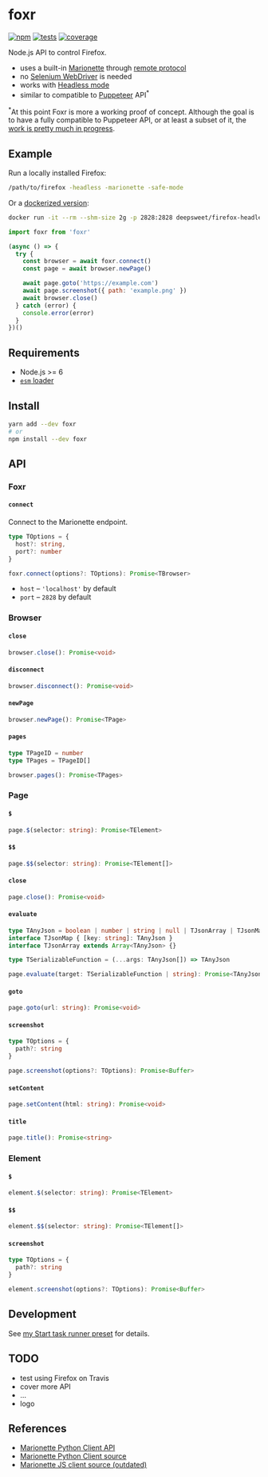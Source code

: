# foxr

[![npm](https://img.shields.io/npm/v/foxr.svg?style=flat-square)](https://www.npmjs.com/package/foxr) [![tests](https://img.shields.io/travis/deepsweet/foxr/master.svg?label=tests&style=flat-square)](https://travis-ci.org/deepsweet/foxr) [![coverage](https://img.shields.io/codecov/c/github/deepsweet/foxr.svg?style=flat-square)](https://codecov.io/github/deepsweet/foxr)

Node.js API to control Firefox.

* uses a built-in [Marionette](https://vakila.github.io/blog/marionette-act-i-automation/) through [remote protocol](https://firefox-source-docs.mozilla.org/testing/marionette/marionette/index.html)
* no [Selenium WebDriver](https://github.com/SeleniumHQ/selenium/wiki/FirefoxDriver) is needed
* works with [Headless mode](https://developer.mozilla.org/en-US/docs/Mozilla/Firefox/Headless_mode)
* similar to compatible to [Puppeteer](https://github.com/GoogleChrome/puppeteer) API<sup>*</sup>

<sup>*</sup>At this point Foxr is more a working proof of concept. Although the goal is to have a fully compatible to Puppeteer API, or at least a subset of it, the [work is pretty much in progress](https://github.com/deepsweet/foxr/issues?q=is%3Aissue+is%3Aopen+sort%3Aupdated-desc+label%3Aenhancement).

## Example

Run a locally installed Firefox:

```sh
/path/to/firefox -headless -marionette -safe-mode
```

Or a [dockerized version](https://github.com/deepsweet/firefox-headless-remote):

```sh
docker run -it --rm --shm-size 2g -p 2828:2828 deepsweet/firefox-headless-remote:61
```

```js
import foxr from 'foxr'

(async () => {
  try {
    const browser = await foxr.connect()
    const page = await browser.newPage()

    await page.goto('https://example.com')
    await page.screenshot({ path: 'example.png' })
    await browser.close()
  } catch (error) {
    console.error(error)
  }
})()
```

## Requirements

* Node.js >= 6
* [`esm` loader](https://github.com/standard-things/esm)

## Install

```sh
yarn add --dev foxr
# or
npm install --dev foxr
```

## API

### Foxr

#### `connect`

Connect to the Marionette endpoint.

```ts
type TOptions = {
  host?: string,
  port?: number
}

foxr.connect(options?: TOptions): Promise<TBrowser>
```

* `host` – `'localhost'` by default
* `port` – `2828` by default

### Browser

#### `close`

```ts
browser.close(): Promise<void>
```

#### `disconnect`

```ts
browser.disconnect(): Promise<void>
```

#### `newPage`

```ts
browser.newPage(): Promise<TPage>
```

#### `pages`

```ts
type TPageID = number
type TPages = TPageID[]

browser.pages(): Promise<TPages>
```

### Page

#### `$`

```ts
page.$(selector: string): Promise<TElement>
```

#### `$$`

```ts
page.$$(selector: string): Promise<TElement[]>
```

#### `close`

```ts
page.close(): Promise<void>
```

#### `evaluate`

```ts
type TAnyJson = boolean | number | string | null | TJsonArray | TJsonMap
interface TJsonMap { [key: string]: TAnyJson }
interface TJsonArray extends Array<TAnyJson> {}

type TSerializableFunction = (...args: TAnyJson[]) => TAnyJson

page.evaluate(target: TSerializableFunction | string): Promise<TAnyJson>
```

#### `goto`

```ts
page.goto(url: string): Promise<void>
```

#### `screenshot`

```ts
type TOptions = {
  path?: string
}

page.screenshot(options?: TOptions): Promise<Buffer>
```

#### `setContent`

```ts
page.setContent(html: string): Promise<void>
```

#### `title`

```ts
page.title(): Promise<string>
```

### Element

#### `$`

```ts
element.$(selector: string): Promise<TElement>
```

#### `$$`

```ts
element.$$(selector: string): Promise<TElement[]>
```

#### `screenshot`

```ts
type TOptions = {
  path?: string
}

element.screenshot(options?: TOptions): Promise<Buffer>
```

## Development

See [my Start task runner preset](https://github.com/deepsweet/_/tree/master/packages/start-preset-node-ts-lib) for details.

## TODO

* test using Firefox on Travis
* cover more API
* …
* logo

## References

* [Marionette Python Client API](https://marionette-client.readthedocs.io/en/latest/reference.html)
* [Marionette Python Client source](https://searchfox.org/mozilla-central/source/testing/marionette/client/)
* [Marionette JS client source (outdated)](https://github.com/mozilla-b2g/gaia/tree/master/tests/jsmarionette/client)
